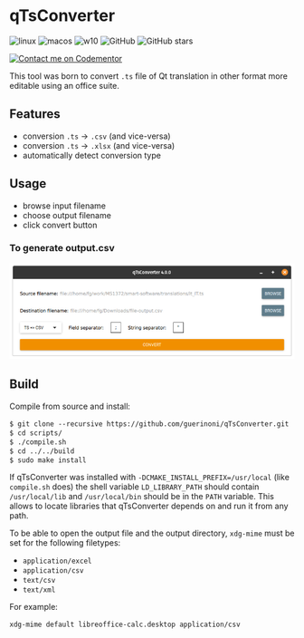 # qTsConverter
![linux](https://github.com/guerinoni/qTsConverter/workflows/linux/badge.svg?branch=master)
![macos](https://github.com/guerinoni/qTsConverter/workflows/macos/badge.svg?branch=master)
![w10](https://github.com/guerinoni/qTsConverter/workflows/w10/badge.svg)
![GitHub](https://img.shields.io/github/license/guerinoni/qTsConverter)
![GitHub stars](https://img.shields.io/github/stars/guerinoni/qTsConverter)

[![Contact me on Codementor](https://www.codementor.io/m-badges/guerinonifederico/contact-me.svg)](https://www.codementor.io/@guerinonifederico?refer=badge)

This tool was born to convert `.ts` file of Qt translation in other format more
editable using an office suite.

## Features

- conversion `.ts` -> `.csv` (and vice-versa)
- conversion `.ts` -> `.xlsx` (and vice-versa)
- automatically detect conversion type

## Usage
- browse input filename
- choose output filename
- click convert button

### To generate output.csv
![example conversion ts -> csv](./doc/Screenshot.png)

## Build

Compile from source and install:

```
$ git clone --recursive https://github.com/guerinoni/qTsConverter.git
$ cd scripts/
$ ./compile.sh
$ cd ../../build
$ sudo make install
```

If qTsConverter was installed with ``-DCMAKE_INSTALL_PREFIX=/usr/local`` (like
``compile.sh`` does) the shell variable ``LD_LIBRARY_PATH`` should contain
``/usr/local/lib`` and ``/usr/local/bin`` should be in the ``PATH`` variable.
This allows to locate libraries that qTsConverter depends on and run it from any
path.

To be able to open the output file and the output directory, ``xdg-mime`` must
be set for the following filetypes:

- ``application/excel``
- ``application/csv``
- ``text/csv``
- ``text/xml``

For example:

```bash
xdg-mime default libreoffice-calc.desktop application/csv
```
